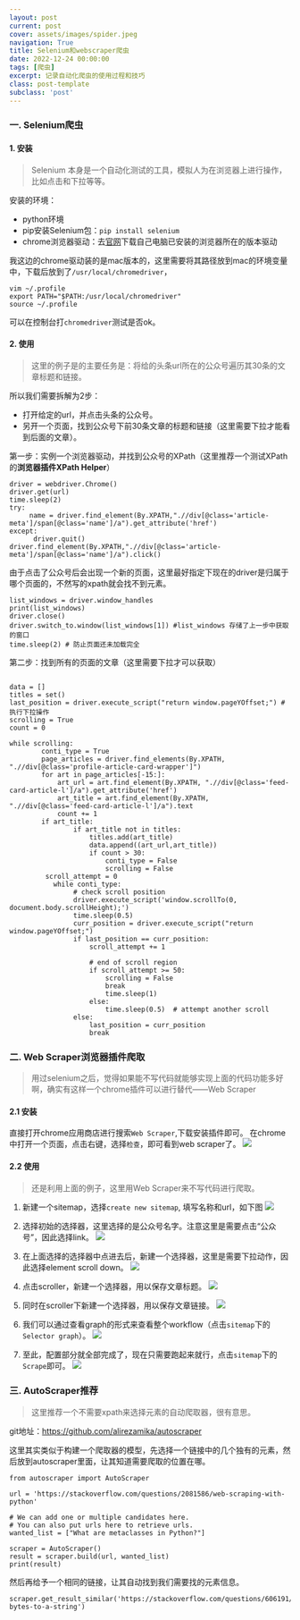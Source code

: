 ```yaml
---
layout: post
current: post
cover: assets/images/spider.jpeg
navigation: True
title: Selenium和webscraper爬虫
date: 2022-12-24 00:00:00
tags: [爬虫]
excerpt: 记录自动化爬虫的使用过程和技巧
class: post-template
subclass: 'post'
---
```


### 一. Selenium爬虫
#### 1. 安装
> Selenium 本身是一个自动化测试的工具，模拟人为在浏览器上进行操作，比如点击和下拉等等。

安装的环境：

* python环境
* pip安装Selenium包：`pip install selenium`
* chrome浏览器驱动：去[官网](https://chromedriver.chromium.org/downloads)下载自己电脑已安装的浏览器所在的版本驱动

我这边的chrome驱动装的是mac版本的，这里需要将其路径放到mac的环境变量中，下载后放到了`/usr/local/chromedriver`，
```
vim ~/.profile
export PATH="$PATH:/usr/local/chromedriver"
source ~/.profile
```
可以在控制台打`chromedriver`测试是否ok。

#### 2. 使用
> 这里的例子是的主要任务是：将给的头条url所在的公众号遍历其30条的文章标题和链接。

所以我们需要拆解为2步：

* 打开给定的url，并点击头条的公众号。
* 另开一个页面，找到公众号下前30条文章的标题和链接（这里需要下拉才能看到后面的文章）。

第一步：实例一个浏览器驱动，并找到公众号的XPath（这里推荐一个测试XPath的**浏览器插件XPath Helper**）

```python3
driver = webdriver.Chrome()
driver.get(url)
time.sleep(2)
try:
     name = driver.find_element(By.XPATH,".//div[@class='article-meta']/span[@class='name']/a").get_attribute('href')
except:
      driver.quit()
driver.find_element(By.XPATH,".//div[@class='article-meta']/span[@class='name']/a").click()
```

由于点击了公众号后会出现一个新的页面，这里最好指定下现在的driver是归属于哪个页面的，不然写的xpath就会找不到元素。

```python3
list_windows = driver.window_handles
print(list_windows)
driver.close()
driver.switch_to.window(list_windows[1]) #list_windows 存储了上一步中获取的窗口
time.sleep(2) # 防止页面还未加载完全
```

第二步：找到所有的页面的文章（这里需要下拉才可以获取）

```python3

data = []
titles = set()
last_position = driver.execute_script("return window.pageYOffset;") # 执行下拉操作
scrolling = True
count = 0

while scrolling:
        conti_type = True
        page_articles = driver.find_elements(By.XPATH, ".//div[@class='profile-article-card-wrapper']")
        for art in page_articles[-15:]:
            art_url = art.find_element(By.XPATH, ".//div[@class='feed-card-article-l']/a").get_attribute('href')
            art_title = art.find_element(By.XPATH, ".//div[@class='feed-card-article-l']/a").text
           	count += 1
       	if art_title:
	            if art_title not in titles:
	                titles.add(art_title)
	                data.append((art_url,art_title))
	                if count > 30:
	                    conti_type = False
	                    scrolling = False
	     scroll_attempt = 0
           while conti_type:
	            # check scroll position
	            driver.execute_script('window.scrollTo(0, document.body.scrollHeight);')
	            time.sleep(0.5)
	            curr_position = driver.execute_script("return window.pageYOffset;")
	            if last_position == curr_position:
	                scroll_attempt += 1
	
	                # end of scroll region
	                if scroll_attempt >= 50:
	                    scrolling = False
	                    break
	                    time.sleep(1)
	                else:
	                    time.sleep(0.5)  # attempt another scroll
	            else:
	                last_position = curr_position
	                break
```

### 二. Web Scraper浏览器插件爬取
> 用过selenium之后，觉得如果能不写代码就能够实现上面的代码功能多好啊，确实有这样一个chrome插件可以进行替代——Web Scraper

#### 2.1 安装

直接打开chrome应用商店进行搜索`Web Scraper`,下载安装插件即可。
在chrome中打开一个页面，点击右键，选择`检查`，即可看到web scraper了。
![](https://raw.githubusercontent.com/yy2lyx/picgo/admin/img/spider1.jpg)

#### 2.2 使用
> 还是利用上面的例子，这里用Web Scraper来不写代码进行爬取。

1. 新建一个sitemap，选择`create new sitemap`, 填写名称和url，如下图
![](https://raw.githubusercontent.com/yy2lyx/picgo/admin/img/spider2.jpg)

2. 选择初始的选择器，这里选择的是公众号名字。注意这里是需要点击“公众号”，因此选择link。
![](https://raw.githubusercontent.com/yy2lyx/picgo/admin/img/spider3.jpg)

3. 在上面选择的选择器中点进去后，新建一个选择器，这里是需要下拉动作，因此选择element scroll down。
![](https://raw.githubusercontent.com/yy2lyx/picgo/admin/img/spider4.jpg)

4. 点击scroller，新建一个选择器，用以保存文章标题。
![](https://raw.githubusercontent.com/yy2lyx/picgo/admin/img/spider5.jpg)

5. 同时在scroller下新建一个选择器，用以保存文章链接。
![](https://raw.githubusercontent.com/yy2lyx/picgo/admin/img/spider6.jpg)

6. 我们可以通过查看graph的形式来查看整个workflow（点击`sitemap`下的`Selector graph`）。
![](https://raw.githubusercontent.com/yy2lyx/picgo/admin/img/spider7.jpg)

7. 至此，配置部分就全部完成了，现在只需要跑起来就行，点击`sitemap`下的`Scrape`即可。
![](https://raw.githubusercontent.com/yy2lyx/picgo/admin/img/spider8.jpg)

### 三. AutoScraper推荐
> 这里推荐一个不需要xpath来选择元素的自动爬取器，很有意思。

git地址：https://github.com/alirezamika/autoscraper

这里其实类似于构建一个爬取器的模型，先选择一个链接中的几个独有的元素，然后放到autoscraper里面，让其知道需要爬取的位置在哪。

```python3
from autoscraper import AutoScraper

url = 'https://stackoverflow.com/questions/2081586/web-scraping-with-python'

# We can add one or multiple candidates here.
# You can also put urls here to retrieve urls.
wanted_list = ["What are metaclasses in Python?"]

scraper = AutoScraper()
result = scraper.build(url, wanted_list)
print(result)
```

然后再给予一个相同的链接，让其自动找到我们需要找的元素信息。

```python3
scraper.get_result_similar('https://stackoverflow.com/questions/606191/convert-bytes-to-a-string')
```








